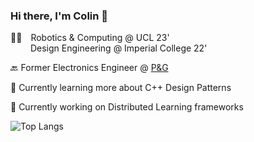 ### Hi there, I'm Colin 👋

👨‍🎓 Robotics & Computing @ UCL 23' <br />
   Design Engineering @ Imperial College 22' <br />

🔙 Former Electronics Engineer @ [P&G](https://us.pg.com/)

🌱 Currently learning more about C++ Design Patterns

🔭 Currently working on Distributed Learning frameworks 

<!-- 🔗 https://colinlaganier.com -->

![Top Langs](https://github-readme-stats.vercel.app/api/top-langs/?username=colinlaganier&layout=compact&langs_count=5&hide=jupyter%20notebook) 

